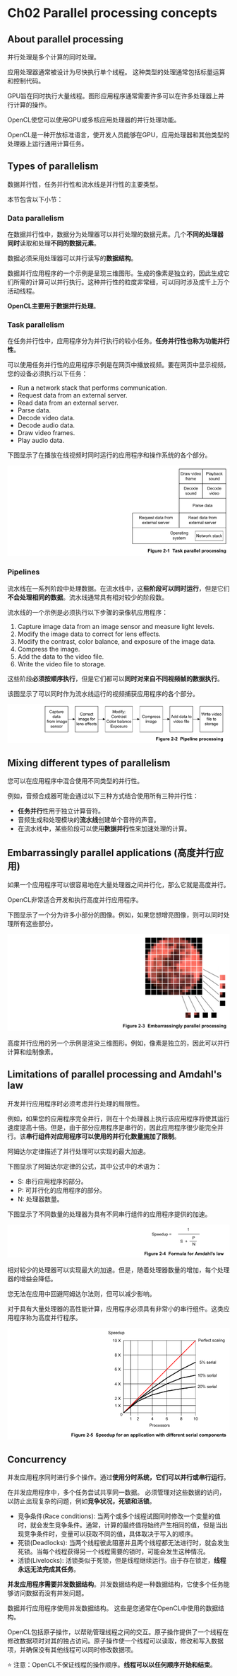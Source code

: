 # Ch02 Parallel processing concepts

## About parallel processing

并行处理是多个计算的同时处理。

应用处理器通常被设计为尽快执行单个线程。 这种类型的处理通常包括标量运算和控制代码。

GPU旨在同时执行大量线程。图形应用程序通常需要许多可以在许多处理器上并行计算的操作。

OpenCL使您可以使用GPU或多核应用处理器的并行处理功能。

OpenCL是一种开放标准语言，使开发人员能够在GPU，应用处理器和其他类型的处理器上运行通用计算任务。

## Types of parallelism

数据并行性，任务并行性和流水线是并行性的主要类型。

本节包含以下小节：

### Data parallelism

在数据并行性中，数据分为处理器可以并行处理的数据元素。几个**不同的处理器** **同时**读取和处理**不同的数据元素**。

数据必须采用处理器可以并行读写的**数据结构**。

数据并行应用程序的一个示例是呈现三维图形。生成的像素是独立的，因此生成它们所需的计算可以并行执行。这种并行性的粒度非常细，可以同时涉及成千上万个活动线程。

**OpenCL主要用于数据并行处理**。

### Task parallelism

在任务并行性中，应用程序分为并行执行的较小任务。**任务并行性也称为功能并行性**。

可以使用任务并行性的应用程序示例是在网页中播放视频。要在网页中显示视频，您的设备必须执行以下任务：

- Run a network stack that performs communication.
- Request data from an external server.
- Read data from an external server.
- Parse data.
- Decode video data.
- Decode audio data.
- Draw video frames.
- Play audio data.

下图显示了在播放在线视频时同时运行的应用程序和操作系统的各个部分。

![](./images/2-1.png)

### Pipelines

流水线在一系列阶段中处理数据。在流水线中，这**些阶段可以同时运行**，但是它们**不会处理相同的数据**。流水线通常具有相对较少的阶段数。

流水线的一个示例是必须执行以下步骤的录像机应用程序：

1. Capture image data from an image sensor and measure light levels.
2. Modify the image data to correct for lens effects.
3. Modify the contrast, color balance, and exposure of the image data.
4. Compress the image.
5. Add the data to the video file.
6. Write the video file to storage.

这些阶段**必须按顺序执行**，但是它们都可以**同时对来自不同视频帧的数据执行**。
   
该图显示了可以同时作为流水线运行的视频捕获应用程序的各个部分。

![](./images/2-2.png)

## Mixing different types of parallelism

您可以在应用程序中混合使用不同类型的并行性。

例如，音频合成器可能会通过以下三种方式结合使用所有三种并行性：
- **任务并行**性用于独立计算音符。
- 音频生成和处理模块的**流水线**创建单个音符的声音。
- 在流水线中，某些阶段可以使用**数据并行**性来加速处理的计算。

## Embarrassingly parallel applications (高度并行应用)

如果一个应用程序可以很容易地在大量处理器之间并行化，那么它就是高度并行。

OpenCL非常适合开发和执行高度并行应用程序。

下图显示了一个分为许多小部分的图像。例如，如果您想增亮图像，则可以同时处理所有这些部分。

![](./images/2-3.png)

高度并行应用的另一个示例是渲染三维图形。例如，像素是独立的，因此可以并行计算和绘制像素。

## Limitations of parallel processing and Amdahl's law

开发并行应用程序时必须考虑并行处理的局限性。
 
例如，如果您的应用程序完全并行，则在十个处理器上执行该应用程序将使其运行速度提高十倍。但是，由于部分应用程序是串行的，因此应用程序很少能完全并行。该**串行组件对应用程序可以使用的并行化数量施加了限制**。

阿姆达尔定律描述了并行处理可以实现的最大加速。

下图显示了阿姆达尔定律的公式，其中公式中的术语为：
- S: 串行应用程序的部分。
- P: 可并行化的应用程序的部分。
- N: 处理器数量。


下图显示了不同数量的处理器为具有不同串行组件的应用程序提供的加速。

![](./images/2-4.png)

相对较少的处理器可以实现最大的加速。但是，随着处理器数量的增加，每个处理器的增益会降低。

您无法在应用中回避阿姆达尔法则，但可以减少影响。

对于具有大量处理器的高性能计算，应用程序必须具有非常小的串行组件。这类应用程序称为高度并行程序。

![](./images/2-5.png)

## Concurrency

并发应用程序同时进行多个操作。通过**使用分时系统，它们可以并行或串行运行**。

在并发应用程序中，多个任务尝试共享同一数据。 必须管理对这些数据的访问，以防止出现复杂的问题，例如**竞争状况，死锁和活锁**。

- 竞争条件(Race conditions): 当两个或多个线程试图同时修改一个变量的值时，就会发生竞争条件。通常，计算的最终值将始终产生相同的值，但是当出现竞争条件时，变量可以获取不同的值，具体取决于写入的顺序。
- 死锁(Deadlocks): 当两个线程彼此阻塞并且两个线程都无法进行时，就会发生死锁。当每个线程获得另一个线程需要的锁时，可能会发生这种情况。
- 活锁(Livelocks): 活锁类似于死锁，但是线程继续运行。由于存在锁定，**线程永远无法完成其任务**。

**并发应用程序需要并发数据结构**。并发数据结构是一种数据结构，它使多个任务能够访问数据而没有并发问题。

数据并行应用程序使用并发数据结构。 这些是您通常在OpenCL中使用的数据结构。

OpenCL包括原子操作，以帮助管理线程之间的交互。原子操作提供了一个线程在修改数据项时对其的独占访问。原子操作使一个线程可以读取，修改和写入数据项，并确保没有其他线程可以同时修改数据项。

:star: 注意：OpenCL不保证线程的操作顺序。**线程可以以任何顺序开始和结束**。